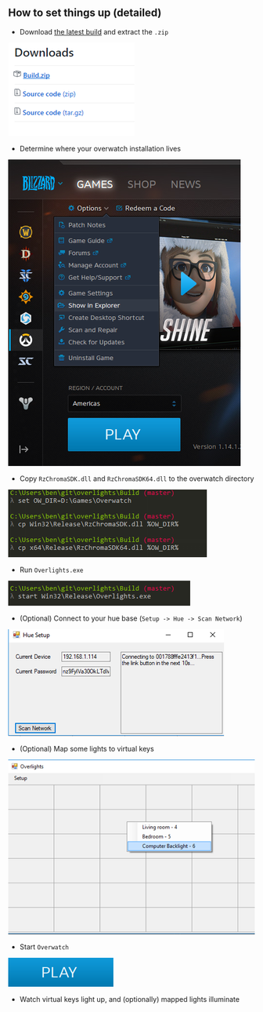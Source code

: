 ## How to set things up (detailed)

+ Download [the latest build](https://github.com/bengreenier/overlights/releases/latest) and extract the `.zip`

![step1](./step1.png)

+ Determine where your overwatch installation lives

![step2](./step2.png)

+ Copy `RzChromaSDK.dll` and `RzChromaSDK64.dll` to the overwatch directory

![step3](./step3.png)

+ Run `Overlights.exe`

![step4](./step4.png)

+ (Optional) Connect to your hue base (`Setup -> Hue -> Scan Network`)

![step5](./step5.png)

+ (Optional) Map some lights to virtual keys

![step6](./step6.png)

+ Start `Overwatch`

![step7](./step7.png)

+ Watch virtual keys light up, and (optionally) mapped lights illuminate
